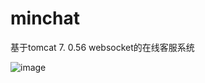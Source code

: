 # minchat
基于tomcat 7. 0.56 websocket的在线客服系统

![image](https://github.com/ButBueatiful/dotvim/raw/master/screenshots/vim-screenshot.jpg)
